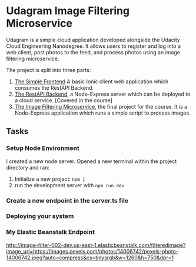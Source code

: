 # Udagram Image Filtering Microservice

Udagram is a simple cloud application developed alongside the Udacity Cloud Engineering Nanodegree. It allows users to register and log into a web client, post photos to the feed, and process photos using an image filtering microservice.

The project is split into three parts:
1. [The Simple Frontend](https://github.com/udacity/cloud-developer/tree/master/course-02/exercises/udacity-c2-frontend)
A basic Ionic client web application which consumes the RestAPI Backend.
2. [The RestAPI Backend](https://github.com/udacity/cloud-developer/tree/master/course-02/exercises/udacity-c2-restapi), a Node-Express server which can be deployed to a cloud service. [Covered in the course]
3. [The Image Filtering Microservice](https://github.com/udacity/cloud-developer/tree/master/course-02/project/image-filter-starter-code), the final project for the course. It is a Node-Express application which runs a simple script to process images. 

## Tasks

### Setup Node Environment

I created a new node server. Opened a new terminal within the project directory and ran:

1. Initialize a new project: `npm i`
2. run the development server with `npm run dev`

### Create a new endpoint in the server.ts file

### Deploying your system


### My Elastic Beanstalk Endpoint
http://image-filter-002-dev.us-east-1.elasticbeanstalk.com/filteredimage?image_url=https://images.pexels.com/photos/14006742/pexels-photo-14006742.jpeg?auto=compress&cs=tinysrgb&w=1260&h=750&dpr=1

